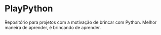 # PlayPython
Repositório para projetos com a motivação de brincar com Python.
Melhor maneira de aprender, é brincando de aprender. 
